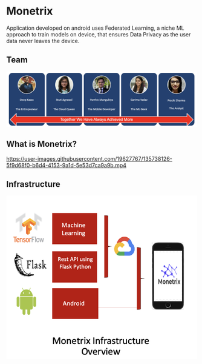 # Monetrix

Application developed on android uses Federated Learning, a niche ML approach to train models on device, that ensures Data Privacy as the user data never leaves the device.

## Team
![team](./images/team.png)

## What is Monetrix?

https://user-images.githubusercontent.com/19627767/135738126-5f9d68f0-b6d4-4153-9a1d-5e53d7ca9a9b.mp4

## Infrastructure
![infrastructure](./images/infrastructure.png)



